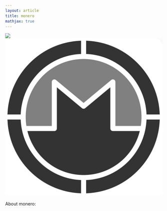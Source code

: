 ```yaml
---
layout: article
title: monero
mathjax: true
---
```


<img src="{{https://ric9rdo.github.io/}}/images/monero.png" style="display: block; margin: auto;" />
<img src="images/monero.png"/>

About monero:
